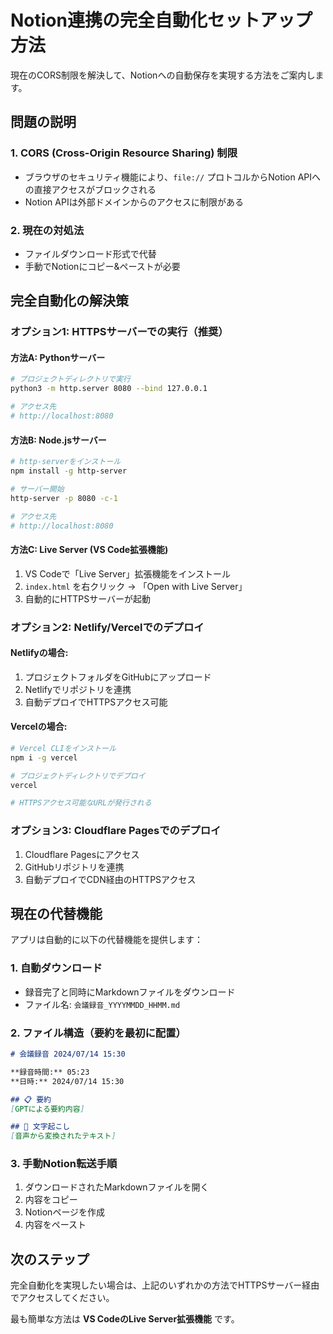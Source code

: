# Notion連携の完全自動化セットアップ方法

現在のCORS制限を解決して、Notionへの自動保存を実現する方法をご案内します。

## 問題の説明

### 1. CORS (Cross-Origin Resource Sharing) 制限
- ブラウザのセキュリティ機能により、`file://` プロトコルからNotion APIへの直接アクセスがブロックされる
- Notion APIは外部ドメインからのアクセスに制限がある

### 2. 現在の対処法
- ファイルダウンロード形式で代替
- 手動でNotionにコピー&ペーストが必要

## 完全自動化の解決策

### オプション1: HTTPSサーバーでの実行（推奨）

#### 方法A: Pythonサーバー
```bash
# プロジェクトディレクトリで実行
python3 -m http.server 8080 --bind 127.0.0.1

# アクセス先
# http://localhost:8080
```

#### 方法B: Node.jsサーバー
```bash
# http-serverをインストール
npm install -g http-server

# サーバー開始
http-server -p 8080 -c-1

# アクセス先
# http://localhost:8080
```

#### 方法C: Live Server (VS Code拡張機能)
1. VS Codeで「Live Server」拡張機能をインストール
2. `index.html` を右クリック → 「Open with Live Server」
3. 自動的にHTTPSサーバーが起動

### オプション2: Netlify/Vercelでのデプロイ

#### Netlifyの場合:
1. プロジェクトフォルダをGitHubにアップロード
2. Netlifyでリポジトリを連携
3. 自動デプロイでHTTPSアクセス可能

#### Vercelの場合:
```bash
# Vercel CLIをインストール
npm i -g vercel

# プロジェクトディレクトリでデプロイ
vercel

# HTTPSアクセス可能なURLが発行される
```

### オプション3: Cloudflare Pagesでのデプロイ

1. Cloudflare Pagesにアクセス
2. GitHubリポジトリを連携
3. 自動デプロイでCDN経由のHTTPSアクセス

## 現在の代替機能

アプリは自動的に以下の代替機能を提供します：

### 1. 自動ダウンロード
- 録音完了と同時にMarkdownファイルをダウンロード
- ファイル名: `会議録音_YYYYMMDD_HHMM.md`

### 2. ファイル構造（要約を最初に配置）
```markdown
# 会議録音 2024/07/14 15:30

**録音時間:** 05:23
**日時:** 2024/07/14 15:30

## 📋 要約
[GPTによる要約内容]

## 📝 文字起こし
[音声から変換されたテキスト]
```

### 3. 手動Notion転送手順
1. ダウンロードされたMarkdownファイルを開く
2. 内容をコピー
3. Notionページを作成
4. 内容をペースト

## 次のステップ

完全自動化を実現したい場合は、上記のいずれかの方法でHTTPSサーバー経由でアクセスしてください。

最も簡単な方法は **VS CodeのLive Server拡張機能** です。